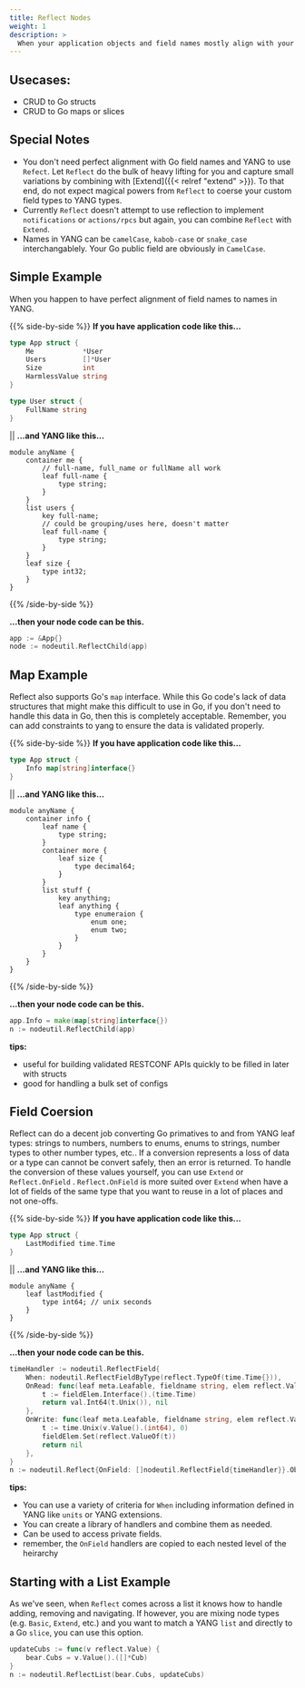 ```yaml
---
title: Reflect Nodes
weight: 1
description: >
  When your application objects and field names mostly align with your YANG model
---
```


## Usecases: 
* CRUD to Go structs
* CRUD to Go maps or slices

## Special Notes
* You don't need perfect alignment with Go field names and YANG to use `Refect`. Let `Reflect` do the bulk of heavy lifting for you and capture small variations by combining with [Extend]({{< relref "extend" >}}).  To that end, do not expect magical powers from `Reflect` to coerse your custom field types to YANG types.
* Currently `Reflect` doesn't attempt to use reflection to implement `notifications` or `actions/rpcs` but again, you can combine `Reflect` with `Extend`.
* Names in YANG can be `camelCase`, `kabob-case` or `snake_case` interchangablely. Your Go public field are obviously in `CamelCase`.

## Simple Example

When you happen to have perfect alignment of field names to names in YANG.

{{% side-by-side %}}
**If you have application code like this...**
```go
type App struct {
    Me            *User
    Users         []*User
    Size          int
    HarmlessValue string 
}

type User struct {
    FullName string
}
```
||
**...and YANG like this...**
```
module anyName {
    container me {
        // full-name, full_name or fullName all work
        leaf full-name {
            type string;
        }
    }
    list users {
        key full-name;
        // could be grouping/uses here, doesn't matter
        leaf full-name {
            type string;
        }
    }
    leaf size {
        type int32;
    }
}
```
{{% /side-by-side %}}

**...then your node code can be this.**
```go
app := &App{}
node := nodeutil.ReflectChild(app)
```

## Map Example

Reflect also supports Go's `map` interface. While this Go code's lack of data structures that might make this difficult to use in Go, if you don't need to handle this data in Go, then this is completely acceptable.  Remember, you can add constraints to yang to ensure the data is validated properly.  

{{% side-by-side %}}
**If you have application code like this...**
```go
type App struct {
    Info map[string]interface{}
}
```
||
**...and YANG like this...**
```
module anyName {
    container info {
        leaf name {
            type string;
        }
        container more {
            leaf size {
                type decimal64;
            }
        }
        list stuff {
            key anything;
            leaf anything {
                type enumeraion {
                    enum one;
                    enum two;
                }
            }
        }
    }
}
```
{{% /side-by-side %}}

**...then your node code can be this.**
```go
app.Info = make(map[string]interface{})
n := nodeutil.ReflectChild(app)
```

**tips:** 
* useful for building validated RESTCONF APIs quickly to be filled in later with structs
* good for handling a bulk set of configs

## Field Coersion

Reflect can do a decent job converting Go primatives to and from YANG leaf types: strings to numbers, numbers to enums, enums to strings, number types to other number types, etc..  If a conversion represents a loss of data or a type can cannot be convert safely, then an error is returned.  To handle the conversion of these values yourself, you can use `Extend` or `Reflect.OnField` .  `Reflect.OnField` is more suited over `Extend` when have a lot of fields of the same type that you want to reuse in a lot of places and not one-offs.

{{% side-by-side %}}
**If you have application code like this...**
```go
type App struct {
    LastModified time.Time
}
```
||
**...and YANG like this...**
```
module anyName {
    leaf lastModified {        
        type int64; // unix seconds
    }
}
```
{{% /side-by-side %}}

**...then your node code can be this.**
```go
timeHandler := nodeutil.ReflectField{
    When: nodeutil.ReflectFieldByType(reflect.TypeOf(time.Time{})),
    OnRead: func(leaf meta.Leafable, fieldname string, elem reflect.Value, fieldElem reflect.Value) (val.Value, error) {
        t := fieldElem.Interface().(time.Time)
        return val.Int64(t.Unix()), nil
    },
    OnWrite: func(leaf meta.Leafable, fieldname string, elem reflect.Value, fieldElem reflect.Value, v val.Value) error {
        t := time.Unix(v.Value().(int64), 0)
        fieldElem.Set(reflect.ValueOf(t))
        return nil
    },
}
n := nodeutil.Reflect{OnField: []nodeutil.ReflectField{timeHandler}}.Object(myObj)
```

**tips:** 
* You can use a variety of criteria for `When` including information defined in YANG like `units` or YANG extensions.
* You can create a library of handlers and combine them as needed.
* Can be used to access private fields.
* remember, the `OnField` handlers are copied to each nested level of the heirarchy

## Starting with a List Example

As we've seen, when `Reflect` comes across a list it knows how to handle adding, removing and navigating.  If however, you are mixing node types (e.g. `Basic`, `Extend`, etc.) and you want to match a YANG `list` and directly to a Go `slice`, you can use this option.

```go
updateCubs := func(v reflect.Value) {
    bear.Cubs = v.Value().([]*Cub)
}
n := nodeutil.ReflectList(bear.Cubs, updateCubs)
```

